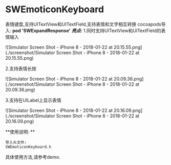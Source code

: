 # SWEmoticonKeyboard
表情键盘,支持UITextView和UITextField,支持表情和文字相互转换
cocoapods导入:  **pod 'SWExpandResponse'**
***亮点:***
1.同时支持UITextView和UITextField的表情输入

![Simulator Screen Shot - iPhone 8 - 2018-01-22 at 20.15.55.png](./screenshot/Simulator Screen Shot - iPhone 8 - 2018-01-22 at 20.15.55.png)

2.支持表情长按

![Simulator Screen Shot - iPhone 8 - 2018-01-22 at 20.09.36.png](./screenshot/Simulator Screen Shot - iPhone 8 - 2018-01-22 at 20.09.36.png)

3.支持在UILabel上显示表情

![Simulator Screen Shot - iPhone 8 - 2018-01-22 at 20.16.09.png](./screenshot/Simulator Screen Shot - iPhone 8 - 2018-01-22 at 20.16.09.png)

**使用说明:
**
```
导入头文件:
SWEmoticonKeyboard.h
```
具体使用方法,请参考demo.
